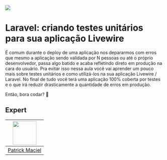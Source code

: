 <img src="https://storage.googleapis.com/golden-wind/experts-club/capa-github.svg" />

# Laravel: criando testes unitários para sua aplicação Livewire

É comum durante o deploy de uma aplicação nos depararmos com erros que mesmo a aplicação sendo validada por N pessoas ou até o próprio desenvolvedor, passa algo batido e acaba refletindo direto em produção na cara do usuário. Pra evitar isso nessa aula você vai aprender um pouco mais sobre testes unitários e como utilizá-los na sua aplicação Livewire / Laravel. No final de tudo você terá uma aplicação 100% coberta por testes e o que irá reduzir drasticamente a quantidade de erros em produção.

Então, bora codar? 🚀

## Expert

| [<img src="https://avatars.githubusercontent.com/u/671670?v=4" width="75px;"/>](https://github.com/patrickmaciel) |
| :---------------------------------------------------------------------------------------------------------------: |
|                                [Patrick Maciel](https://github.com/patrickmaciel)                                 |
